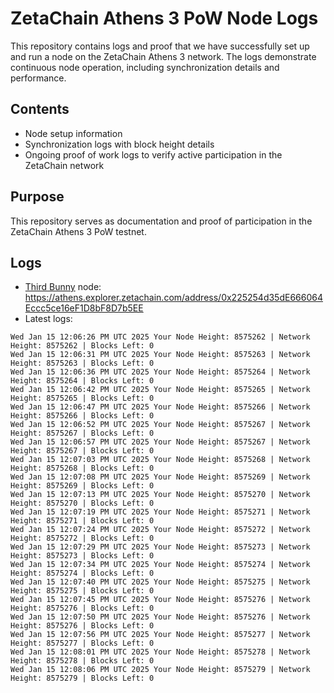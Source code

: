 # ZetaChain Athens 3 PoW Node Logs
This repository contains logs and proof that we have successfully set up and run a node on the ZetaChain Athens 3 network. The logs demonstrate continuous node operation, including synchronization details and performance.

## Contents
- Node setup information
- Synchronization logs with block height details
- Ongoing proof of work logs to verify active participation in the ZetaChain network

## Purpose
This repository serves as documentation and proof of participation in the ZetaChain Athens 3 PoW testnet.

## Logs

- [Third Bunny](https://thirdbunny.xyz/) node: https://athens.explorer.zetachain.com/address/0x225254d35dE666064Eccc5ce16eF1D8bF8D7b5EE
- Latest logs:
```
Wed Jan 15 12:06:26 PM UTC 2025 Your Node Height: 8575262 | Network Height: 8575262 | Blocks Left: 0
Wed Jan 15 12:06:31 PM UTC 2025 Your Node Height: 8575263 | Network Height: 8575263 | Blocks Left: 0
Wed Jan 15 12:06:36 PM UTC 2025 Your Node Height: 8575264 | Network Height: 8575264 | Blocks Left: 0
Wed Jan 15 12:06:42 PM UTC 2025 Your Node Height: 8575265 | Network Height: 8575265 | Blocks Left: 0
Wed Jan 15 12:06:47 PM UTC 2025 Your Node Height: 8575266 | Network Height: 8575266 | Blocks Left: 0
Wed Jan 15 12:06:52 PM UTC 2025 Your Node Height: 8575267 | Network Height: 8575267 | Blocks Left: 0
Wed Jan 15 12:06:57 PM UTC 2025 Your Node Height: 8575267 | Network Height: 8575267 | Blocks Left: 0
Wed Jan 15 12:07:03 PM UTC 2025 Your Node Height: 8575268 | Network Height: 8575268 | Blocks Left: 0
Wed Jan 15 12:07:08 PM UTC 2025 Your Node Height: 8575269 | Network Height: 8575269 | Blocks Left: 0
Wed Jan 15 12:07:13 PM UTC 2025 Your Node Height: 8575270 | Network Height: 8575270 | Blocks Left: 0
Wed Jan 15 12:07:19 PM UTC 2025 Your Node Height: 8575271 | Network Height: 8575271 | Blocks Left: 0
Wed Jan 15 12:07:24 PM UTC 2025 Your Node Height: 8575272 | Network Height: 8575272 | Blocks Left: 0
Wed Jan 15 12:07:29 PM UTC 2025 Your Node Height: 8575273 | Network Height: 8575273 | Blocks Left: 0
Wed Jan 15 12:07:34 PM UTC 2025 Your Node Height: 8575274 | Network Height: 8575274 | Blocks Left: 0
Wed Jan 15 12:07:40 PM UTC 2025 Your Node Height: 8575275 | Network Height: 8575275 | Blocks Left: 0
Wed Jan 15 12:07:45 PM UTC 2025 Your Node Height: 8575276 | Network Height: 8575276 | Blocks Left: 0
Wed Jan 15 12:07:50 PM UTC 2025 Your Node Height: 8575276 | Network Height: 8575276 | Blocks Left: 0
Wed Jan 15 12:07:56 PM UTC 2025 Your Node Height: 8575277 | Network Height: 8575277 | Blocks Left: 0
Wed Jan 15 12:08:01 PM UTC 2025 Your Node Height: 8575278 | Network Height: 8575278 | Blocks Left: 0
Wed Jan 15 12:08:06 PM UTC 2025 Your Node Height: 8575279 | Network Height: 8575279 | Blocks Left: 0
```
